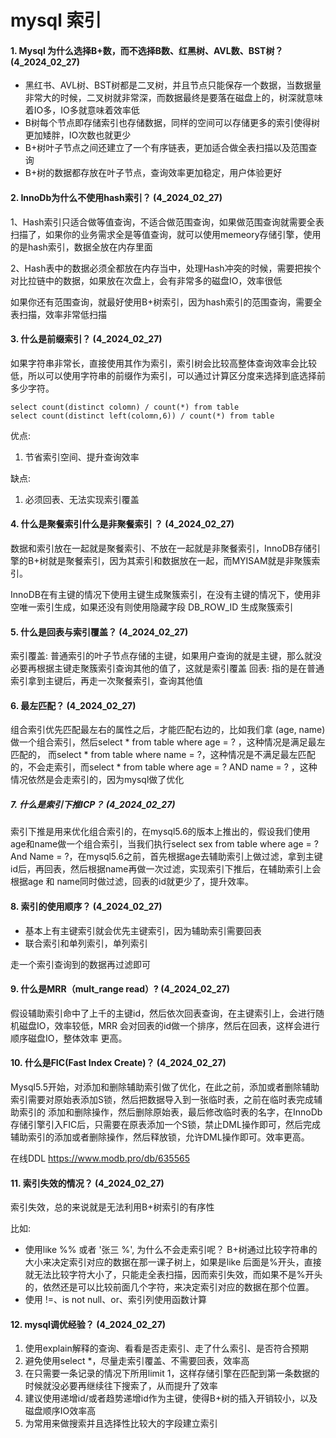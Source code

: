 # mysql 索引

#### 1. Mysql 为什么选择B+数，而不选择B数、红黑树、AVL数、BST树？ (4_2024_02_27)

- 黑红书、AVL树、BST树都是二叉树，并且节点只能保存一个数据，当数据量非常大的时候，二叉树就非常深，而数据最终是要落在磁盘上的，树深就意味着IO多，IO多就意味着效率低
- B树每个节点即存储索引也存储数据，同样的空间可以存储更多的索引使得树更加矮胖，IO次数也就更少
- B+树叶子节点之间还建立了一个有序链表，更加适合做全表扫描以及范围查询
- B+树的数据都存放在叶子节点，查询效率更加稳定，用户体验更好

#### 2. InnoDb为什么不使用hash索引？  (4_2024_02_27)

1、Hash索引只适合做等值查询，不适合做范围查询，如果做范围查询就需要全表扫描了，如果你的业务需求全是等值查询，就可以使用memeory存储引擎，使用的是hash索引，数据全放在内存里面

2、Hash表中的数据必须全都放在内存当中，处理Hash冲突的时候，需要把挨个对比拉链中的数据，如果放在次盘上，会有非常多的磁盘IO，效率很低

如果你还有范围查询，就最好使用B+树索引，因为hash索引的范围查询，需要全表扫描，效率非常低扫描


#### 3. 什么是前缀索引？ (4_2024_02_27)
如果字符串非常长，直接使用其作为索引，索引树会比较高整体查询效率会比较低，所以可以使用字符串的前缀作为索引，可以通过计算区分度来选择到底选择前多少字符。

```
select count(distinct colomn) / count(*) from table
select count(distinct left(colomn,6)) / count(*) from table
```

优点:
1. 节省索引空间、提升查询效率

缺点:
1. 必须回表、无法实现索引覆盖


#### 4. 什么是聚餐索引什么是非聚餐索引 ？ (4_2024_02_27)

数据和索引放在一起就是聚餐索引、不放在一起就是非聚餐索引，InnoDB存储引擎的B+树就是聚餐索引，因为其索引和数据放在一起，而MYISAM就是非聚簇索引。

InnoDB在有主键的情况下使用主键生成聚簇索引，在没有主键的情况下，使用非空唯一索引生成，如果还没有则使用隐藏字段 DB_ROW_ID 生成聚簇索引

#### 5. 什么是回表与索引覆盖？ (4_2024_02_27)

索引覆盖: 普通索引的叶子节点存储的主键，如果用户查询的就是主键，那么就没必要再根据主键走聚簇索引查询其他的值了，这就是索引覆盖
回表: 指的是在普通索引拿到主键后，再走一次聚餐索引，查询其他值

#### 6. 最左匹配？ (4_2024_02_27)
组合索引优先匹配最左右的属性之后，才能匹配右边的，比如我们拿 (age, name)做一个组合索引，然后select * from table where age = ? ，这种情况是满足最左匹配的，
而select * from table where name = ?，这种情况是不满足最左匹配的，不会走索引，而select * from table where age = ? AND name = ? ，这种情况依然是会走索引的，因为mysql做了优化

##### 7. 什么是索引下推ICP？ (4_2024_02_27)

索引下推是用来优化组合索引的，在mysql5.6的版本上推出的，假设我们使用age和name做一个组合索引，当我们执行select sex from table where age = ? And Name = ?，在mysql5.6之前，首先根据age去辅助索引上做过滤，拿到主键id后，再回表，然后根据name再做一次过滤，实现索引下推后，在辅助索引上会根据age 和 name同时做过滤，回表的id就更少了，提升效率。

#### 8. 索引的使用顺序？  (4_2024_02_27)

- 基本上有主键索引就会优先主键索引，因为辅助索引需要回表
- 联合索引和单列索引，单列索引

走一个索引查询到的数据再过滤即可


#### 9. 什么是MRR（mult_range read）?  (4_2024_02_27)
假设辅助索引命中了上千的主键id，然后依次回表查询，在主键索引上，会进行随机磁盘IO，效率较低，MRR 会对回表的id做一个排序，然后在回表，这样会进行顺序磁盘IO，整体效率
更高。


#### 10. 什么是FIC(Fast Index Create)？  (4_2024_02_27)
Mysql5.5开始，对添加和删除辅助索引做了优化，在此之前，添加或者删除辅助索引需要对原始表添加S锁，然后把数据导入到一张临时表，之前在临时表完成辅助索引的
添加和删除操作，然后删除原始表，最后修改临时表的名字，在InnoDb存储引擎引入FIC后，只需要在原表添加一个S锁，禁止DML操作即可，然后完成辅助索引的添加或者删除操作，然后释放锁，允许DML操作即可。效率更高。

在线DDL https://www.modb.pro/db/635565

#### 11. 索引失效的情况？ (4_2024_02_27)
索引失效，总的来说就是无法利用B+树索引的有序性

比如:
- 使用like %% 或者 '张三 %', 为什么不会走索引呢？ B+树通过比较字符串的大小来决定索引对应的数据在那一课子树上，如果是like 后面是%开头，直接就无法比较字符大小了，只能走全表扫描，因而索引失效，而如果不是%开头的，依然还是可以比较前面几个字符，来决定索引对应的数据在那个位置。
- 使用 !=、is not null、or、索引列使用函数计算


#### 12. mysql调优经验？  (4_2024_02_27)
1. 使用explain解释的查询、看看是否走索引、走了什么索引、是否符合预期
2. 避免使用select *，尽量走索引覆盖、不需要回表，效率高
3. 在只需要一条记录的情况下所用limit 1，这样存储引擎在匹配到第一条数据的时候就没必要再继续往下搜索了，从而提升了效率
4. 建议使用递增id/或者趋势递增id作为主键，使得B+树的插入开销较小，以及磁盘顺序IO效率高
5. 为常用来做搜索并且选择性比较大的字段建立索引










